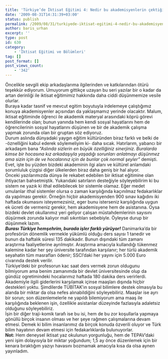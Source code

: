 ```yaml
---
title: 'Türkiye’de İktisat Eğitimi 4: Nedir bu akademisyenlerin çektiği!'
date: '2009-08-31T14:31:39+03:00'
status: publish
permalink: /2009/08/31/turkiyede-iktisat-egitimi-4-nedir-bu-akademisyenlerin-cektigi
author: baris_urhan
excerpt: ''
type: post
id: 630
category:
    - 'İktisat Eğitimi ve Bölümleri'
tag: []
post_format: []
post_views_count:
    - '342'
---
```

Öncelikle sevgili ekip arkadaşlarıma ilgilerinden ve katkılarından ötürü teşekkür ediyorum. Umuyorum gittikçe uzayan bu seri yazılar bir o kadar da artan derinliği ile iktisat eğitimimiz hakkında daha ciddi düşünmemize vesile olurlar.  
Buraya kadar tasnif ve mevcut egitim boyutuyla irdelemeye çalıştığımız konuya akademisyenler açısından da yaklaşmamız yerinde olacaktır. Malum, iktisat eğitiminde öğrenci ile akademik materyal arasındaki köprü görevi kendilerinde olan; bunun yanında hem kendi sosyal hayatlarını hem de öğrencilerinin sosyal hayatlarını düşünen ve bir de akademik çalışma yapmak zorunda olan bir gruptan söz ediyoruz.  
Durum aslında dünyadaki yaygın eğitim kültüründen biraz farklı ve belki de -öznelliğini kabul ederek söylemeliyim ki- daha sıcak. Hatırlarım, yabancı bir arkadaşım bana *“Aslında sizlerin en büyük özelliğiniz sinerjiniz. Buralarda kimse bir hocasına kız arkadaşıyla yaşadığı sorunları anlatmayı düşünmez ama sizin için de ve hocalarınız için de bunlar çok normal şeyler”* demişti. Evet, işte bu yüzden bizdeki akademinin ilgi alanı ve kültürel anlamdaki sorumluluk çizgisi diğer ülkelerden biraz daha geniş bir hal alıyor.  
Önceki yazılarımızda dünya ile rekabet edebilen bir iktisat eğitimine olan ihtiyactan bahsetmiştik. Yukarıdaki satırların desteğiyle söyleyebilirim ki bu sistem ne yazık ki ithal edilebilecek bir sistemle olamaz. Eğer medet umulanlar ithal sistemler olursa o zaman karşılığında kaçınılmaz fedakarlıklar da yapılması gerekir. Örneğin hiçbir akademisyenden 900 sınav kağıdını iki haftada okumasını isteyemezsiniz, eger bunu isterseniz karşılığında uygun ek ücreti de vermeniz gerekir, hem akademisyene hem de asistanına. Oysa bizdeki devlet okullarımız yeri geliyor çalışan müstahdemlerinin sayısını düşürmek zorunda kalıyor mali sıkıntıları sebebiyle. Öyleyse durup bir düşünmek lazım.  
***Burası Türkiye hemşehrim, burada işler farklı yürüyor!*** Danimarka’da bir profesörün dönemlik vermekle yükümlü olduğu ders sayısı 1 tanedir ve bunun da haftalık süresi 135 dakikadır. Bunun dışındaki tüm zamanı araştırma faaliyetlerine ayrılmıştır. Araştırma amacıyla kullandığı tükenmez kalemine kadar her şey üniversite tarafından karşılanır; her türlü akademik seyahatin tüm masrafları ödenir; SSCI’daki her yayını için 5.000 Euro civarında destek verilir.  
Türkiye’deki bir profesorun kac saat ders vermek zorun oldugunu bilmiyorum ama benim zamanımda bir devlet üniversitesinde olup da gündüz ogretimindeki hocalarımız haftada 180 dakika ders verirlerdi. Akademiyle ilgili giderlerini karşılamak içinse maaşları dışında hiçbir destekleri yoktu. Şimdilerde TÜBİTAK’ın sosyal bilimlere destek olmasıyla bu alanda bir miktar da olsa nefes alınabildiğini söyleyebiliriz. Maaşlar ise ayrı bir sorun; son düzenlemelerle ne yapıldı bilemiyorum ama maaş ile karşılığında beklenen işin, özellikle asistanlar düzeyinde fazlasıyla adaletsiz olduğunu söyleyebiliriz.  
İşin bir diğer traji-komik tarafı ise bu isi, hem de bu zor koşullarla yapmaya gönüllü birçok insanın olması ve her şeye rağmen çalışmalarına devam etmesi. Demek ki bilim insanlarımız da birçok konuda özverili oluyor ve Türk bilim hayatının devam etmesi için fedakarlıklarda bulunuyorlar.  
**Not:** Hem deneysel iktisat yaz okulunun yorgunluğu, hem de TEPAV’daki yeni işim dolayısıyla bir miktar yoğundum; 1,5 ay önce düzenlemek için bir kenara bıraktığım yazıyı havasını bozmamak amacıyla kısa da olsa aynen yayınladım.